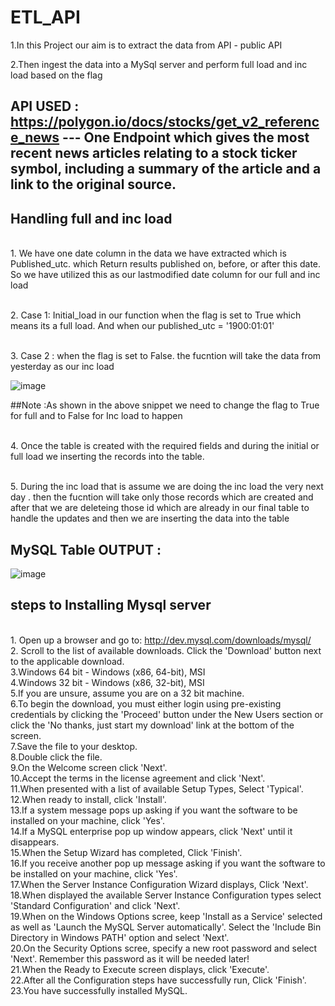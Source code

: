 # ETL_API

1.In this Project our aim is to extract the data from API - public API

2.Then ingest the data into a MySql server and perform full load and inc load based on the flag 


## API USED : https://polygon.io/docs/stocks/get_v2_reference_news  --- One Endpoint which gives the most recent news articles relating to a stock ticker symbol, including a summary of the article and a link to the original source.

## Handling full and inc load 

<br> 1. We have one date column in the data we have extracted which is Published_utc. which Return results published on, before, or after this date. So we have utilized this as our lastmodified date column for our full and inc load 

<br> 2. Case 1:  Initial_load in our function when the flag is set to True which means its a full load. And when our published_utc = '1900:01:01' 

<br> 3. Case 2 : when the flag is set to False. the fucntion will take the data from yesterday as our inc load 

![image](https://user-images.githubusercontent.com/19462859/183293767-15a77b90-0644-43d1-8893-a56becad3b7c.png)

##Note :As shown in the above snippet we need to change the flag to True for full and to False for Inc load to happen 


<br> 4. Once the table is created with the required fields and during the initial or full load we inserting the records into the table.

<br> 5. During the inc load that is assume we are doing the inc load the very next day . then the fucntion will take only those records which are created and after that we are deleteing those id which are already in our final table to handle the updates and then we are inserting the data into the table 


## MySQL Table OUTPUT :

![image](https://user-images.githubusercontent.com/19462859/183294252-6f734848-a710-466b-aa4c-4003c9c10cda.png)



## steps to Installing Mysql server 

<br>1. Open up a browser and go to: http://dev.mysql.com/downloads/mysql/
<br>2. Scroll to the list of available downloads. Click the 'Download' button next to the applicable download.
<br>3.Windows 64 bit - Windows (x86, 64-bit), MSI
<br>4.Windows 32 bit - Windows (x86, 32-bit), MSI
<br>5.If you are unsure, assume you are on a 32 bit machine.
<br>6.To begin the download, you must either login using pre-existing credentials by clicking the 'Proceed' button under the New Users section or click the 'No thanks, just start my download' link at the bottom of the screen.
<br>7.Save the file to your desktop.
<br>8.Double click the file.
<br>9.On the Welcome screen click 'Next'.
<br>10.Accept the terms in the license agreement and click 'Next'.
<br>11.When presented with a list of available Setup Types, Select 'Typical'.
<br>12.When ready to install, click 'Install'.
<br>13.If a system message pops up asking if you want the software to be installed on your machine, click 'Yes'.
<br>14.If a MySQL enterprise pop up window appears, click 'Next' until it disappears.
<br>15.When the Setup Wizard has completed, Click 'Finish'.
<br>16.If you receive another pop up message asking if you want the software to be installed on your machine, click 'Yes'.
<br>17.When the Server Instance Configuration Wizard displays, Click 'Next'.
<br>18.When displayed the available Server Instance Configuration types select 'Standard Configuration' and click 'Next'.
<br>19.When on the Windows Options scree, keep 'Install as a Service' selected as well as 'Launch the MySQL Server automatically'. Select the 'Include Bin Directory in Windows PATH' option and select 'Next'.
<br>20.On the Security Options scree, specify a new root password and select 'Next'. Remember this password as it will be needed later!
<br>21.When the Ready to Execute screen displays, click 'Execute'.
<br>22.After all the Configuration steps have successfully run, Click 'Finish'.
<br>23.You have successfully installed MySQL.
